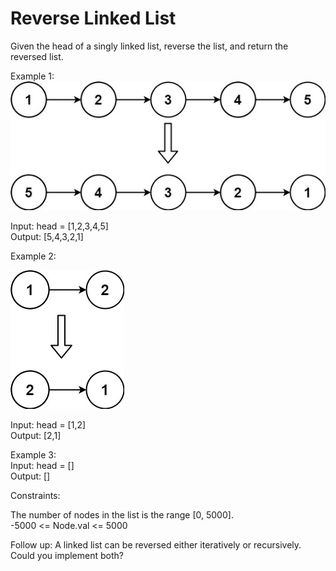 # Reverse Linked List

Given the head of a singly linked list, reverse the list, and return the reversed list.

Example 1:  
![linked list image](./example1.jpg)  

Input: head = [1,2,3,4,5]  
Output: [5,4,3,2,1]  

Example 2:  

![](./example2.jpg)  

Input: head = [1,2]  
Output: [2,1]   

Example 3:   
Input: head = []  
Output: []  
 

Constraints:  

The number of nodes in the list is the range [0, 5000].  
-5000 <= Node.val <= 5000  
 

Follow up: A linked list can be reversed either iteratively or recursively. Could you implement both?